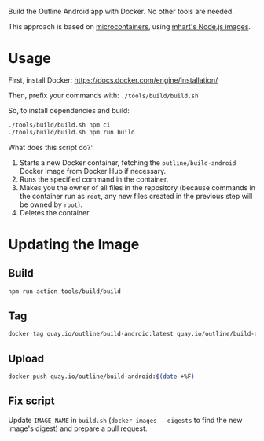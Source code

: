 Build the Outline Android app with Docker. No other tools are needed.

This approach is based on [microcontainers](https://www.iron.io/microcontainers-tiny-portable-containers/), using [mhart's Node.js images](https://github.com/mhart/alpine-node).

# Usage

First, install Docker:
https://docs.docker.com/engine/installation/

Then, prefix your commands with: `./tools/build/build.sh`

So, to install dependencies and build:
```bash
./tools/build/build.sh npm ci
./tools/build/build.sh npm run build
```

What does this script do?:

 1. Starts a new Docker container, fetching the `outline/build-android` Docker image from Docker Hub if necessary.
 1. Runs the specified command in the container.
 1. Makes you the owner of all files in the repository (because commands in the container run as `root`, any new files created in the previous step will be owned by `root`).
 1. Deletes the container.

# Updating the Image

## Build

```bash
npm run action tools/build/build
```

## Tag

```bash
docker tag quay.io/outline/build-android:latest quay.io/outline/build-android:$(date +%F)
```

## Upload

```bash
docker push quay.io/outline/build-android:$(date +%F)
```

## Fix script

Update `IMAGE_NAME` in `build.sh` (`docker images --digests` to find the new image's digest) and prepare a pull request.
